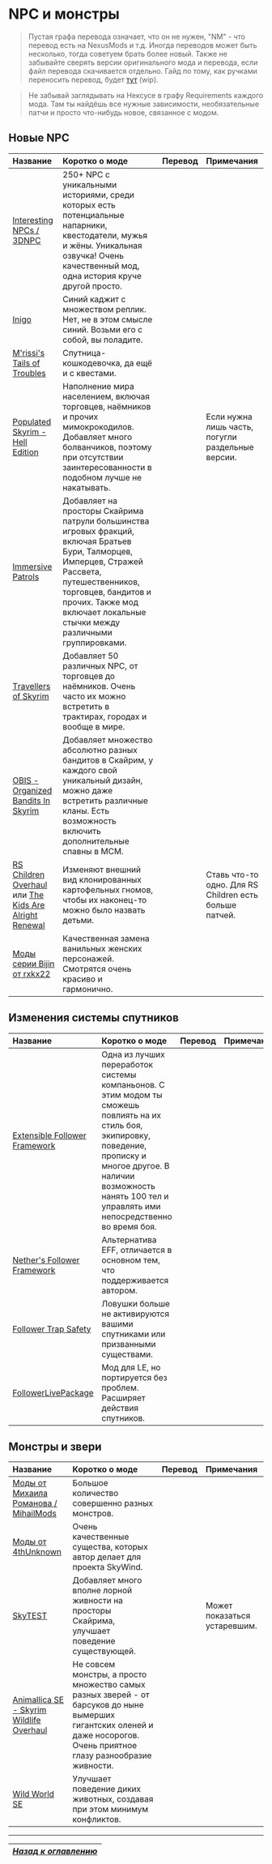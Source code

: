 # NPC и монстры

> Пустая графа перевода означает, что он не нужен, "NM" - что перевод есть на NexusMods и т.д. Иногда переводов может быть несколько, тогда советуем брать более новый. Также не забывайте сверять версии оригинального мода и перевода, если файл перевода скачивается отдельно. Гайд по тому, как ручками переносить перевод, будет [тут](https://youtu.be/dQw4w9WgXcQ) (wip).

> Не забывай заглядывать на Нексусе в графу Requirements каждого мода. Там ты найдёшь все нужные зависимости, необязательные патчи и просто что-нибудь новое, связанное с модом.

## Новые NPC

| Название | Коротко о моде | Перевод | Примечания |
| :------- | :------------- | :------ | :--------- |
| [Interesting NPCs / 3DNPC](https://www.nexusmods.com/skyrimspecialedition/mods/29194) | 250+ NPC с уникальными историями, среди которых есть потенциальные напарники, квестодатели, мужья и жёны. Уникальная озвучка! Очень качественный мод, одна история круче другой просто. | | |
| [Inigo](https://www.nexusmods.com/skyrimspecialedition/mods/1461) | Синий каджит с множеством реплик. Нет, не в этом смысле синий. Возьми его с собой, вы поладите. | | |
| [M'rissi's Tails of Troubles](https://www.nexusmods.com/skyrimspecialedition/mods/9666) | Спутница-кошкодевочка, да ещё и с квестами. | | |
| [Populated Skyrim - Hell Edition](https://www.nexusmods.com/skyrimspecialedition/mods/5017) | Наполнение мира населением, включая торговцев, наёмников и прочих мимокрокодилов. Добавляет много болванчиков, поэтому при отсутствии заинтересованности в подобном лучше не накатывать. | | Если нужна лишь часть, погугли раздельные версии. |
| [Immersive Patrols](https://www.nexusmods.com/skyrimspecialedition/mods/718) | Добавляет на просторы Скайрима патрули большинства игровых фракций, включая Братьев Бури, Талморцев, Имперцев, Стражей Рассвета, путешественников, торговцев, бандитов и прочих. Также мод включает локальные стычки между различными группировками. | | |
| [Тravellers of Skyrim](https://www.nexusmods.com/skyrimspecialedition/mods/1973) | Добавляет 50 различных NPC, от торговцев до наёмников. Очень часто их можно встретить в трактирах, городах и вообще в мире. | | |
| [OBIS - Organized Bandits In Skyrim](https://www.nexusmods.com/skyrimspecialedition/mods/4145) | Добавляет множество абсолютно разных бандитов в Скайрим, у каждого свой уникальный дизайн, можно даже встретить различные кланы. Есть возможность включить дополнительные спавны в МСМ. | | |
| [RS Children Overhaul](https://www.nexusmods.com/skyrimspecialedition/mods/2650) или [The Kids Are Alright Renewal](https://www.nexusmods.com/skyrimspecialedition/mods/48297) | Изменяют внешний вид клонированных картофельных гномов, чтобы их наконец-то можно было назвать детьми. | | Ставь что-то одно. Для RS Children есть больше патчей. |
| [Моды серии Bijin от rxkx22](https://www.nexusmods.com/skyrimspecialedition/users/2650523/?tab=user+files) | Качественная замена ванильных женских персонажей. Смотрятся очень красиво и гармонично. | | |

## Изменения системы спутников

| Название | Коротко о моде | Перевод | Примечания |
| :------- | :------------- | :------ | :--------- |
| [Extensible Follower Framework](https://www.nexusmods.com/skyrimspecialedition/mods/7003) | Одна из лучших переработок системы компаньонов. С этим модом ты сможешь повлиять на их стиль боя, экипировку, поведение, прописку и многое другое. В наличии возможность нанять 100 тел и управлять ими непосредственно во время боя. | | |
| [Nether's Follower Framework](https://www.nexusmods.com/skyrimspecialedition/mods/55653) | Альтернатива EFF, отличается в основном тем, что поддерживается автором. | | |
| [Follower Trap Safety](https://www.nexusmods.com/skyrimspecialedition/mods/2755) | Ловушки больше не активируются вашими спутниками или призванными существами. | | |
| [FollowerLivePackage](https://www.nexusmods.com/skyrim/mods/33002) | Мод для LE, но портируется без проблем. Расширяет действия спутников. | | |

## Монстры и звери

| Название | Коротко о моде | Перевод | Примечания |
| :------- | :------------- | :------ | :--------- |
| [Моды от Михаила Романова / MihailMods](https://www.nexusmods.com/skyrimspecialedition/users/37834630/?tab=user+files) | Большое количество совершенно разных монстров. | | |
| [Моды от 4thUnknown](https://www.nexusmods.com/skyrimspecialedition/users/49002333?tab=user+files) | Очень качественные существа, которых автор делает для проекта SkyWind. | | |
| [SkyTEST](https://www.nexusmods.com/skyrimspecialedition/mods/1104) | Добавляет много вполне лорной живности на просторы Скайрима, улучшает поведение существующей. | | Может показаться устаревшим. |
| [Animallica SE - Skyrim Wildlife Overhaul](https://www.nexusmods.com/skyrimspecialedition/mods/20456) | Не совсем монстры, а просто множество самых разных зверей - от барсуков до ныне вымерших гигантских оленей и даже носорогов. Очень приятное глазу разнообразие живности. | | |
| [Wild World SE](https://www.nexusmods.com/skyrimspecialedition/mods/14616) | Улучшает поведение диких животных, создавая при этом минимум конфликтов. | | |

------

|[*Назад к оглавлению*](../01_Оглавление.md)|
|:---:|
